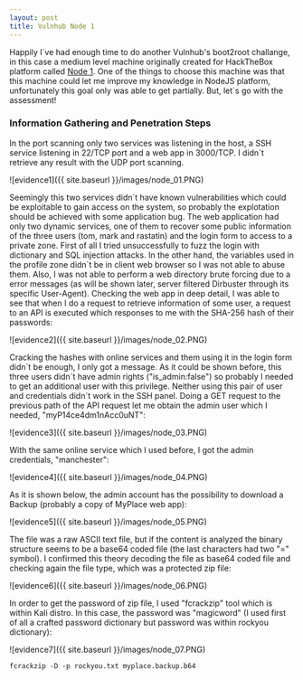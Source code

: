 ```yaml
---
layout: post
title: Vulnhub Node 1
---
```


Happily I´ve had enough time to do another Vulnhub's boot2root challange, in this case a medium level machine originally created for HackTheBox platform called [Node 1](https://www.vulnhub.com/entry/node-1,252/). One of the things to choose this machine was that this machine could let me improve my knowledge in NodeJS platform, unfortunately this goal only was able to get partially. But, let´s go with the assessment!
### Information Gathering and Penetration Steps
In the port scanning only two services was listening in the host, a SSH service listening in 22/TCP port and a web app in 3000/TCP. I didn´t retrieve any result with the UDP port scanning.

![evidence1]({{ site.baseurl }}/images/node_01.PNG)

Seemingly this two services didn´t have known vulnerabilities which could be exploitable to gain access on the system, so probably the explotation should be achieved with some application bug. The web application had only two dynamic services, one of them to recover some public information of the three users (tom, mark and rastatin) and the login form to access to a private zone. First of all I tried unsuccessfully to fuzz the login with dictionary and SQL injection attacks. In the other hand, the variables used in the profile zone didn´t be in client web browser so I was not able to abuse them. Also, I was not able to perform a web directory brute forcing due to a error messages (as will be shown later, server filtered Dirbuster through its specific User-Agent). Checking the web app in deep detail, I was able to see that when I do a request to retrieve information of some user, a request to an API is executed which responses to me with the SHA-256 hash of their passwords:

![evidence2]({{ site.baseurl }}/images/node_02.PNG)

Cracking the hashes with online services and them using it in the login form didn´t be enough, I only got a message. As it could be shown before, this three users didn´t have admin rights ("is_admin:false") so probably I needed to get an additional user with this privilege. Neither using this pair of user and credentials didn´t work in the SSH panel. Doing a GET request to the previous path of the API request let me obtain the admin user which I needed, "myP14ce4dm1nAcc0uNT":

![evidence3]({{ site.baseurl }}/images/node_03.PNG)

With the same online service which I used before, I got the admin credentials, "manchester":

![evidence4]({{ site.baseurl }}/images/node_04.PNG)

As it is shown below, the admin account has the possibility to download a Backup (probably a copy of MyPlace web app):

![evidence5]({{ site.baseurl }}/images/node_05.PNG)

The file was a raw ASCII text file, but if the content is analyzed the binary structure seems to be a base64 coded file (the last characters had two "=" symbol). I confirmed this theory decoding the file as base64 coded file and checking again the file type, which was a protected zip file:

![evidence6]({{ site.baseurl }}/images/node_06.PNG)

In order to get the password of zip file, I used "fcrackzip" tool which is within Kali distro. In this case, the password was "magicword" (I used first of all a crafted password dictionary but password was within rockyou dictionary):

![evidence7]({{ site.baseurl }}/images/node_07.PNG)

```
fcrackzip -D -p rockyou.txt myplace.backup.b64
```

